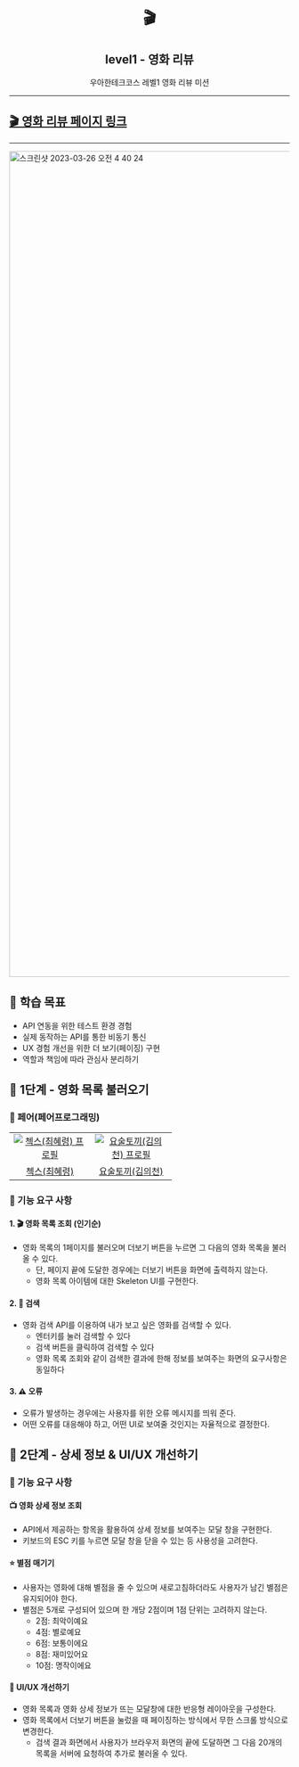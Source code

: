 <h1 align="middle">🎬</h1>
<h2 align="middle">level1 - 영화 리뷰</h2>
<p align="middle">우아한테크코스 레벨1 영화 리뷰 미션</p>

---

## [🎬 영화 리뷰 페이지 링크](https://hyeryongchoi.github.io/javascript-movie-review/)

---

<img width="1482" alt="스크린샷 2023-03-26 오전 4 40 24" src="https://user-images.githubusercontent.com/24777828/227738096-e96bf424-92d0-4e7d-a3ed-a7dee5b35505.png">

## 📍 학습 목표

- API 연동을 위한 테스트 환경 경험
- 실제 동작하는 API를 통한 비동기 통신
- UX 경험 개선을 위한 더 보기(페이징) 구현
- 역할과 책임에 따라 관심사 분리하기

## 🚀 1단계 - 영화 목록 불러오기

### 🙏 페어(페어프로그래밍)

<table>
  <tr>
    <td align="center" width="130px">
      <a href="https://github.com/HyeryongChoi" target="_blank">
        <img src="https://avatars.githubusercontent.com/u/24777828?v=4" alt="첵스(최혜령) 프로필" />
      </a>
    </td>
    <td align="center" width="130px">
      <a href="https://github.com/wzrabbit" target="_blank">
        <img src="https://avatars.githubusercontent.com/u/87642422?v=4" alt="요술토끼(김의천) 프로필" />
      </a>
    </td>
  </tr>
  <tr>
    <td align="center">
      <a href="https://github.com/HyeryongChoi" target="_blank">
        첵스(최혜령)
      </a>
    </td>
    <td align="center">
      <a href="https://github.com/wzrabbit" target="_blank">
        요술토끼(김의천)
      </a>
    </td>
  </tr>
</table>

### 🎯 기능 요구 사항

#### 1. 🎬 영화 목록 조회 (인기순)

- 영화 목록의 1페이지를 불러오며 더보기 버튼을 누르면 그 다음의 영화 목록을 불러 올 수 있다.
  - 단, 페이지 끝에 도달한 경우에는 더보기 버튼을 화면에 출력하지 않는다.
  - 영화 목록 아이템에 대한 Skeleton UI를 구현한다.

#### 2. 🔎 검색

- 영화 검색 API를 이용하여 내가 보고 싶은 영화를 검색할 수 있다.
  - 엔터키를 눌러 검색할 수 있다
  - 검색 버튼을 클릭하여 검색할 수 있다
  - 영화 목록 조회와 같이 검색한 결과에 한해 정보를 보여주는 화면의 요구사항은 동일하다

#### 3. ⚠️ 오류

- 오류가 발생하는 경우에는 사용자를 위한 오류 메시지를 띄워 준다.
- 어떤 오류를 대응해야 하고, 어떤 UI로 보여줄 것인지는 자율적으로 결정한다.

## 🚀 2단계 - 상세 정보 & UI/UX 개선하기

### 🎯 기능 요구 사항

#### 📺 영화 상세 정보 조회

- API에서 제공하는 항목을 활용하여 상세 정보를 보여주는 모달 창을 구현한다.
- 키보드의 ESC 키를 누르면 모달 창을 닫을 수 있는 등 사용성을 고려한다.

#### ⭐️ 별점 매기기

- 사용자는 영화에 대해 별점을 줄 수 있으며 새로고침하더라도 사용자가 남긴 별점은 유지되어야 한다.
- 별점은 5개로 구성되어 있으며 한 개당 2점이며 1점 단위는 고려하지 않는다.
  - 2점: 최악이예요
  - 4점: 별로예요
  - 6점: 보통이에요
  - 8점: 재미있어요
  - 10점: 명작이에요

#### 📐 UI/UX 개선하기

- 영화 목록과 영화 상세 정보가 뜨는 모달창에 대한 반응형 레이아웃을 구성한다.
- 영화 목록에서 더보기 버튼을 눌렀을 때 페이징하는 방식에서 무한 스크롤 방식으로 변경한다.
  - 검색 결과 화면에서 사용자가 브라우저 화면의 끝에 도달하면 그 다음 20개의 목록을 서버에 요청하여 추가로 불러올 수 있다.
